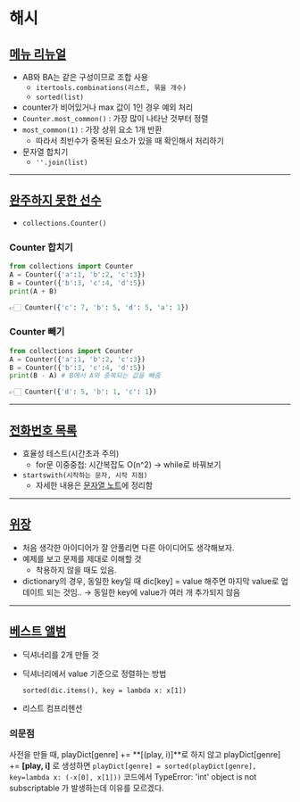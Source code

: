 # 해시

## [메뉴 리뉴얼](https://programmers.co.kr/learn/courses/30/lessons/72411)

- AB와 BA는 같은 구성이므로 조합 사용
    - `itertools.combinations(리스트, 묶을 개수)`
    - `sorted(list)`
- counter가 비어있거나 max 값이 1인 경우 예외 처리
- `Counter.most_common()` : 가장 많이 나타난 것부터 정렬
- `most_common(1)` : 가장 상위 요소 1개 반환
    - 따라서 최빈수가 중복된 요소가 있을 때 확인해서 처리하기
- 문자열 합치기
    - `''.join(list)`

---

## [완주하지 못한 선수](https://programmers.co.kr/learn/courses/30/lessons/42576)

- `collections.Counter()`

### Counter 합치기

```python
from collections import Counter
A = Counter({'a':1, 'b':2, 'c':3})
B = Counter({'b':3, 'c':4, 'd':5})
print(A + B)

👉🏻 Counter({'c': 7, 'b': 5, 'd': 5, 'a': 1})
```

### Counter 빼기

```python
from collections import Counter
A = Counter({'a':1, 'b':2, 'c':3})
B = Counter({'b':3, 'c':4, 'd':5})
print(B - A) # B에서 A와 중복되는 값을 빼줌

👉🏻 Counter({'d': 5, 'b': 1, 'c': 1})
```

---

## [전화번호 목록](https://programmers.co.kr/learn/courses/30/lessons/42577)

- 효율성 테스트(시간초과 주의)
    - for문 이중중첩: 시간복잡도 O(n^2) → while로 바꿔보기
- `startswith(시작하는 문자, 시작 지점)`
    - 자세한 내용은 [문자열 노트](https://www.notion.so/5b1ffe8a04de4c498bf6046d1345ad4f)에 정리함

---

## [위장](https://programmers.co.kr/learn/courses/30/lessons/42578)

- 처음 생각한 아이디어가 잘 안풀리면 다른 아이디어도 생각해보자.
- 예제를 보고 문제를 제대로 이해할 것
    - 착용하지 않을 때도 있음.
- dictionary의 경우, 동일한 key일 때 dic[key] = value 해주면 마지막 value로 업데이트 되는 것임.. → 동일한 key에 value가 여러 개 추가되지 않음

---

## [베스트 앨범](https://programmers.co.kr/learn/courses/30/lessons/42579)

- 딕셔너리를 2개 만들 것
- 딕셔너리에서 value 기준으로 정렬하는 방법
    
    `sorted(dic.items(), key = lambda x: x[1])`
    
- 리스트 컴프리헨션

### 의문점

사전을 만들 때, playDict[genre] += **[(play, i)]**로 하지 않고 playDict[genre] += **[play, i]** 로 생성하면 `playDict[genre] = sorted(playDict[genre], key=lambda x: (-x[0], x[1]))`  코드에서 TypeError: 'int' object is not subscriptable 가 발생하는데 이유를 모르겠다.
